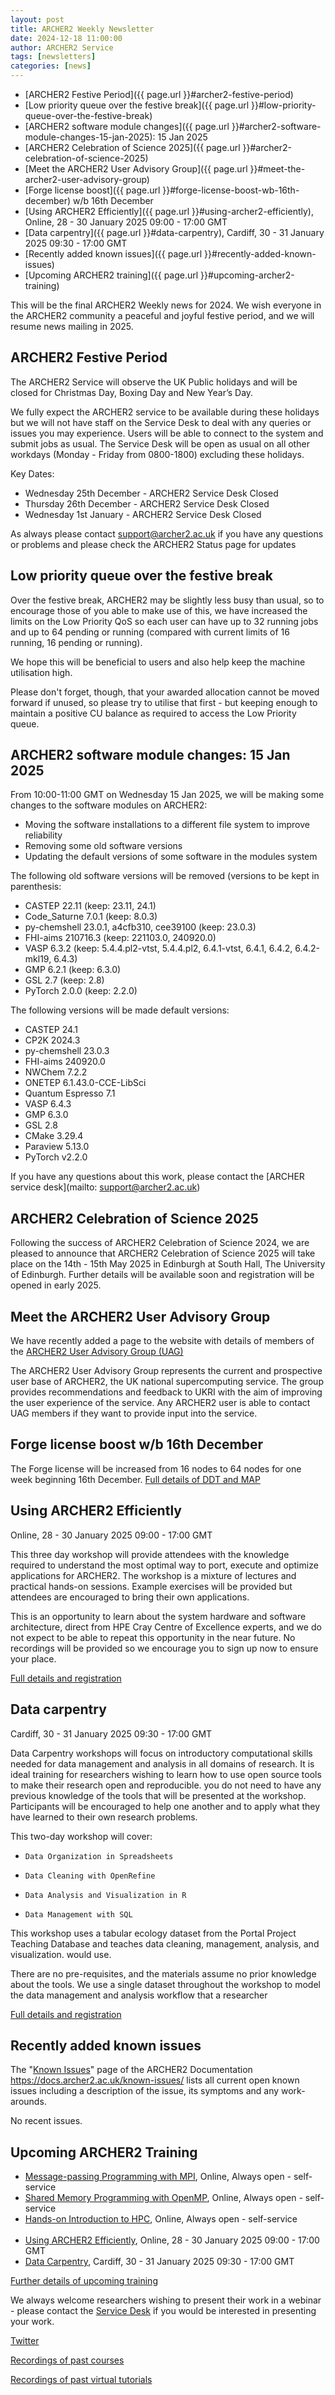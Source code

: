 ```yaml
---
layout: post
title: ARCHER2 Weekly Newsletter
date: 2024-12-18 11:00:00
author: ARCHER2 Service
tags: [newsletters] 
categories: [news]
---
```


- [ARCHER2 Festive Period]({{ page.url }}#archer2-festive-period)
- [Low priority queue over the festive break]({{ page.url }}#low-priority-queue-over-the-festive-break)
- [ARCHER2 software module changes]({{ page.url }}#archer2-software-module-changes-15-jan-2025): 15 Jan 2025
- [ARCHER2 Celebration of Science 2025]({{ page.url }}#archer2-celebration-of-science-2025)
- [Meet the ARCHER2 User Advisory Group]({{ page.url }}#meet-the-archer2-user-advisory-group)
- [Forge license boost]({{ page.url }}#forge-license-boost-wb-16th-december) w/b 16th December
- [Using ARCHER2 Efficiently]({{ page.url }}#using-archer2-efficiently), Online, 28 - 30 January 2025 09:00 - 17:00 GMT
- [Data carpentry]({{ page.url }}#data-carpentry), Cardiff, 30 - 31 January 2025 09:30 - 17:00 GMT
- [Recently added known issues]({{ page.url }}#recently-added-known-issues)
- [Upcoming ARCHER2 training]({{ page.url }}#upcoming-archer2-training)  


This will be the final ARCHER2 Weekly news for 2024.  We wish everyone in the ARCHER2 community a peaceful and joyful festive period, and we will resume news mailing in 2025.

<!--more-->


## ARCHER2 Festive Period

The ARCHER2 Service will observe the UK Public holidays and will be closed for Christmas Day, Boxing Day and New Year’s Day.

We fully expect the ARCHER2 service to be available during these holidays but we will not have staff on the Service Desk to deal with any queries or issues you may experience. Users will be able to connect to the system and submit jobs as usual. The Service Desk will be open as usual on all other workdays (Monday - Friday from 0800-1800) excluding these holidays.

Key Dates:

-   Wednesday 25th December - ARCHER2 Service Desk Closed
-    Thursday 26th December - ARCHER2 Service Desk Closed
-   Wednesday 1st January - ARCHER2 Service Desk Closed

As always please contact support@archer2.ac.uk if you have any questions or problems and please check the ARCHER2 Status page for updates
	

## Low priority queue over the festive break


Over the festive break, ARCHER2 may be slightly less busy than usual, so to encourage those of you able to make use of this, we have increased the limits on the Low Priority QoS so each user can have up to 32 running jobs and up to 64 pending or running (compared with current limits of 16 running, 16 pending or running).

We hope this will be beneficial to users and also help keep the machine utilisation high.

Please don't forget, though, that your awarded allocation cannot be moved forward if unused, so please try to utilise that first - but keeping enough to maintain a positive CU balance as required to access the Low Priority queue.


## ARCHER2 software module changes: 15 Jan 2025

From 10:00-11:00 GMT on Wednesday 15 Jan 2025, we will be making some changes to the software modules on ARCHER2:

- Moving the software installations to a different file system to improve reliability
- Removing some old software versions
- Updating the default versions of some software in the modules system

The following old software versions will be removed (versions to be kept in parenthesis:
 
- CASTEP 22.11 (keep: 23.11, 24.1)
- Code_Saturne 7.0.1 (keep: 8.0.3)
- py-chemshell 23.0.1, a4cfb310, cee39100 (keep: 23.0.3)
- FHI-aims 210716.3 (keep: 221103.0, 240920.0)
- VASP 6.3.2 (keep: 5.4.4.pl2-vtst, 5.4.4.pl2, 6.4.1-vtst, 6.4.1, 6.4.2, 6.4.2-mkl19, 6.4.3)
- GMP 6.2.1 (keep: 6.3.0)
- GSL 2.7 (keep: 2.8)
- PyTorch 2.0.0 (keep: 2.2.0)


The following versions will be made default versions:

- CASTEP 24.1
- CP2K 2024.3
- py-chemshell 23.0.3
- FHI-aims 240920.0
- NWChem 7.2.2
- ONETEP 6.1.43.0-CCE-LibSci
- Quantum Espresso 7.1
- VASP 6.4.3
- GMP 6.3.0
- GSL 2.8
- CMake 3.29.4
- Paraview 5.13.0
- PyTorch v2.2.0

If you have any questions about this work, please contact the [ARCHER service desk](mailto: support@archer2.ac.uk)

	
## ARCHER2 Celebration of Science 2025

Following the success of ARCHER2 Celebration of Science 2024, we are pleased to announce that ARCHER2 Celebration of Science 2025 will take place on the 14th - 15th May 2025 in Edinburgh at South Hall, The University of Edinburgh. Further details will be available soon and registration will be opened in early 2025. 
	

## Meet the ARCHER2 User Advisory Group

We have recently added a page to the website with details of members of the [ARCHER2 User Advisory Group (UAG)](https://www.archer2.ac.uk/about/uag/)
 
The ARCHER2 User Advisory Group represents the current and prospective user base of ARCHER2, the UK national supercomputing service. The group provides recommendations and feedback to UKRI with the aim of improving the user experience of the service. Any ARCHER2 user is able to contact UAG members if they want to provide input into the service.


## Forge license boost w/b 16th December

The Forge license will be increased from 16 nodes to 64 nodes for one week beginning 16th December. [Full details of DDT and MAP]( https://docs.archer2.ac.uk/data-tools/forge/)


## Using ARCHER2 Efficiently

Online, 28 - 30 January 2025 09:00 - 17:00 GMT 

This three day workshop will provide attendees with the knowledge required to understand the most optimal way to port, execute and optimize applications for ARCHER2. The workshop is a mixture of lectures and practical hands-on sessions. Example exercises will be provided but attendees are encouraged to bring their own applications.

This is an opportunity to learn about the system hardware and software architecture, direct from HPE Cray Centre of Excellence experts, and we do not expect to be able to repeat this opportunity in the near future. No recordings will be provided so we encourage you to sign up now to ensure your place.

[Full details and registration]( https://www.archer2.ac.uk/training/#upcoming-training)



## Data carpentry

Cardiff, 30 - 31 January 2025 09:30 - 17:00 GMT

Data Carpentry workshops will focus on introductory computational skills needed for data management and analysis in all domains of research. It is ideal training for researchers wishing to learn how to use open source tools to make their research open and reproducible. you do not need to have any previous knowledge of the tools that will be presented at the workshop. Participants will be encouraged to help one another and to apply what they have learned to their own research problems.

This two-day workshop will cover:

-     Data Organization in Spreadsheets
-     Data Cleaning with OpenRefine
-     Data Analysis and Visualization in R
-     Data Management with SQL

This workshop uses a tabular ecology dataset from the Portal Project Teaching Database and teaches data cleaning, management, analysis, and visualization. would use.

There are no pre-requisites, and the materials assume no prior knowledge about the tools. We use a single dataset throughout the workshop to model the data management and analysis workflow that a researcher

[Full details and registration]( https://www.archer2.ac.uk/training/#upcoming-training)


## Recently added known issues
 
The "[Known Issues](https://docs.archer2.ac.uk/known-issues/)" page of the ARCHER2 Documentation
<https://docs.archer2.ac.uk/known-issues/>
lists all current open known issues including a description of the issue, its symptoms and any work-arounds.

No recent issues.


## Upcoming ARCHER2 Training

- [Message-passing Programming with MPI](https://www.archer2.ac.uk/training/courses/210000-mpi-self-service/), Online, Always open - self-service  
- [Shared Memory Programming with OpenMP](https://www.archer2.ac.uk/training/courses/210000-openmp-self-service/), Online, Always open - self-service 
- [Hands-on Introduction to HPC](https://www.archer2.ac.uk/training/courses/240000-intro-hpc-self-service/), Online, Always open - self-service     <br><br>
- [Using ARCHER2 Efficiently](https://www.archer2.ac.uk/training/courses/250128-hpe-archer2/), Online, 28 - 30 January 2025 09:00 - 17:00 GMT 
- [Data Carpentry](https://www.archer2.ac.uk/training/courses/250130-data-carpentry/), Cardiff, 30 - 31 January 2025 09:30 - 17:00 GMT

[Further details of upcoming training](https://www.archer2.ac.uk/training/#upcoming-training)

We always welcome researchers wishing to present their work in a webinar - please contact the [Service Desk](https://www.archer2.ac.uk/support-access/servicedesk.html) if you would be interested in presenting your work.

[Twitter](https://twitter.com/ARCHER2_HPC)

[Recordings of past courses](https://www.archer2.ac.uk/training/materials/)

[Recordings of past virtual tutorials](https://www.archer2.ac.uk/training/materials/webinars)
